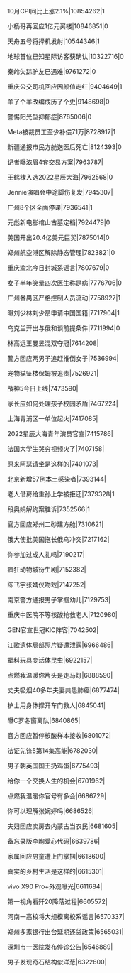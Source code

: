 10月CPI同比上涨2.1%|10854262|1

小杨哥再回应1亿元买楼|10846851|0

天舟五号将择机发射|10544346|1

地球首位已知星际访客获确认|10322716|0

秦岭失踪驴友已遇难|9761272|0

重庆公交司机回应因颜值走红|9404649|1

羊了个羊改编成历了个史|9148698|0

警惕阳光型抑郁症|8765006|0

Meta被裁员工至少补偿71万|8728917|1

新疆通报市民方舱送医后死亡|8124393|0

记者曝浓眉4套交易方案|7963787|

王鹤棣入选2022星辰大海|7962568|0

Jennie演唱会中途脚伤复发|7945307|

广州8个区全面停课|7936541|1

元彪新电影棺山古墓定档|7924479|0

美国开出20.4亿美元巨奖|7875014|0

郑州航空港区解除静态管理|7823821|0

重庆渝北今日封城系谣言|7807679|0

女子半年笑晕四次医生称是病|7776706|0

广州番禺区严格控制人员流动|7758927|1

曝刘少林刘少昂申请中国国籍|7717904|1

乌克兰开出与俄和谈前提条件|7711994|0

林高远王曼昱混双夺冠|7614208|

警方回应两男子追赶推倒女子|7536994|

宠物猫坠楼保姆被追责|7526921|

战神5今日上线|7473590|

家长应如何处理孩子校园矛盾|7467224|

上海青浦区一单位起火|7417085|

2022星辰大海青年演员官宣|7415786|

法国大学生哭穷视频火了|7407158|

原来阿瑟请坐是这样的|7401073|

北京新增57例本土感染者|7393144|

老人借房给重孙上学被拒还|7379328|1

段奥娟解约案胜诉|7352566|1

官方回应郑州二砂建方舱|7310621|

俄大使批美国拖长俄乌冲突|7217162|

你参加过成人礼吗|7190217|

疯狂动物城衍生剧|7152382|

陈飞宇张婧仪吻戏|7147252|

南京警方通报男子掌掴幼儿|7129753|

重庆中医院不等核酸抢救老人|7120980|

GEN官宣世冠KIC阵容|7042502|

江歌遗体局部照片疑遭泄露|6966486|

塑料玩具变活体昆虫|6922157|

点燃我温暖你片头是走马灯|6888590|

丈夫吸烟40多年夫妻共患肺癌|6877474|

护士用身体撑开车门救人|6845041|

曝C罗冬窗离队|6840865|

官方回应暂停核酸样本接收|6801072|

法证先锋5第14集高能|6782030|

男子朝英国国王扔鸡蛋|6775493|

给你一个交换人生的机会|6701962|

点燃我温暖你官号有多会|6686729|

你可以理解张婉婷吗|6686526|

夫妇回应卖房去内蒙古当农民|6681605|

备忘录版李峋爱心代码|6639786|

家属回应男童遭上门掌掴|6618600|

真实的乡村生活是这样的|6615301|

vivo X90 Pro+外观曝光|6611684|

第一视角看歼20降落过程|6605572|

河南一高校将大规模离校系谣言|6570337|

郑州多家银行出台延期还贷政策|6565031|

深圳市一医院发布停诊公告|6546889|

男子发现奇石结构似洋葱|6322600|

